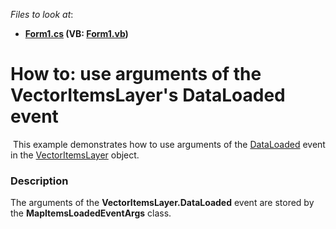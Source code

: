 <!-- default file list -->
*Files to look at*:

* **[Form1.cs](./CS/WinForms_MapControl_VecLayer_DataLoadedEvent/Form1.cs) (VB: [Form1.vb](./VB/WinForms_MapControl_VecLayer_DataLoadedEvent/Form1.vb))**
<!-- default file list end -->
# How to: use arguments of the VectorItemsLayer's DataLoaded event


<p> This example demonstrates how to use arguments of the <a href="https://documentation.devexpress.com/#WindowsForms/DevExpressXtraMapInformationLayer_DataLoadedtopic">DataLoaded</a> event in the <a href="https://documentation.devexpress.com/#XAML/clsDevExpressUIXamlMapVectorItemsLayertopic">VectorItemsLayer</a> object.</p>


<h3>Description</h3>

The arguments of the <strong>VectorItemsLayer.DataLoaded</strong> event are stored by the <strong>MapItemsLoadedEventArgs</strong> class.

<br/>


